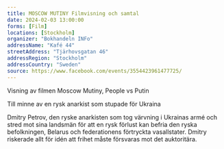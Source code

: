 ```yaml
---
title: MOSCOW MUTINY Filmvisning och samtal
date: 2024-02-03 13:00:00
forms: [Film]
locations: [Stockholm]
organizer: "Bokhandeln INFo"
addressName: "Kafé 44"
streetAddress: "Tjärhovsgatan 46"
addressRegion: "Stockholm"
addressCountry: "Sweden"
source: https://www.facebook.com/events/3554423961477725/
---
```

Visning av filmen Moscow Mutiny, People vs Putin

Till minne av en rysk anarkist som stupade för Ukraina

Dmitry Petrov, den ryske anarkisten som tog värvning i Ukrainas armé och stred mot sina landsmän för att en rysk förlust kan befria den ryska befolkningen, Belarus och federationens förtryckta vasallstater. Dmitry riskerade allt för idén att frihet måste försvaras mot det auktoritära.
